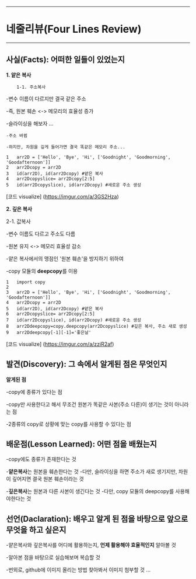 <hr>

# 네줄리뷰(Four Lines Review)

<hr>

## 사실(Facts): 어떠한 일들이 있었는지
 **1. 얕은 복사**

        1-1. 주소복사

-변수 이름이 다르지만 결국 같은 주소

-즉, 원본 훼손 <-> 메모리의 효율성 증가

-슬라이싱을 해보자 ...

    -주소 바뀜 

    -하지만, 차원을 깊게 들어가면 결국 똑같은 메모리 주소...

```
1	arr2D = ['Hello', 'Bye', 'Hi', ['Goodnight', 'Goodmorning', 'Goodafternoon']]
2	arr2Dcopy = arr2D
3	id(arr2D), id(arr2Dcopy) #얕은 복사
4	arr2Dcopyslice= arr2Dcopy[2:5]
5	id(arr2Dcopyslice), id(arr2Dcopy) #새로운 주소 생성
```
 [코드 visualize]
(https://imgur.com/a/3GS2Hza)


    
 **2. 깊은 복사**

2-1. 값복사

-변수 이름도 다르고 주소도 다름

-원본 유지 <-> 메모리 효율성 감소

-얕은 복사에서의 맹점인 '원본 훼손'을 방지하기 위하여

-copy 모듈의 **deepcopy**를 이용

```
1	import copy
2	
3	arr2D = ['Hello', 'Bye', 'Hi', ['Goodnight', 'Goodmorning', 'Goodafternoon']]
4	arr2Dcopy = arr2D
5	id(arr2D), id(arr2Dcopy) #얕은 복사
6	arr2Dcopyslice= arr2Dcopy[2:5]
7	id(arr2Dcopyslice), id(arr2Dcopy) #새로운 주소 생성
8	arr2Ddeepcopy=copy.deepcopy(arr2Dcopyslice) #깊은 복사, 주소 새로 생성
9	arr2Ddeepcopy[-1][-1]='좋은날'
```
[코드 visualize]
(https://imgur.com/a/zziR2af)



## 발견(Discovery): 그 속에서 알게된 점은 무엇인지
**알게된 점**

-copy에 종류가 있다는 점

-copy만 사용한다고 해서 무조건 원본가 똑같은 사본(주소 다른)이 생기는 것이 아니라는 점

-2종류의 copy로 상황에 맞는 copy를 사용할 수 있다는 점



## 배운점(Lesson Learned): 어떤 점을 배웠는지

-copy에도 종류가 존재한다는 것

-**얕은복사**는 원본을 훼손한다는 것
    -다만, 슬라이싱을 하면 주소가 새로 생기지만, 차원이 깊어지면 결국 원본 훼손이라는 것

-**깊은복사**는 원본과 다른 사본이 생긴다는 것
    -다만, copy 모듈의 deepcopy를 사용해야한다는 것


## 선언(Daclaration): 배우고 알게 된 점을 바탕으로 앞으로 무엇을 하고 싶은지

-얕은복사와 깊은복사를 어디에 활용하는지, **언제 활용해야 효율적인지** 알아볼 것

-알아본 점을 바탕으로 실습해보며 복습할 것

-번외로, github에 이미지 올리는 방법 찾아봐서 이미지 첨부할 것 ...